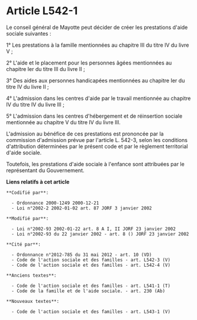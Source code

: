 # Article L542-1

Le conseil général de Mayotte peut décider de créer les prestations d'aide sociale suivantes :

1° Les prestations à la famille mentionnées au chapitre III du titre IV du livre V ;

2° L'aide et le placement pour les personnes âgées mentionnées au chapitre Ier du titre III du livre II ;

3° Des aides aux personnes handicapées mentionnées au chapitre Ier du titre IV du livre II ;

4° L'admission dans les centres d'aide par le travail mentionnée au chapitre IV du titre IV du livre III ;

5° L'admission dans les centres d'hébergement et de réinsertion sociale mentionnée au chapitre V du titre IV du livre III.

L'admission au bénéfice de ces prestations est prononcée par la commission d'admission prévue par l'article L. 542-3, selon
les conditions d'attribution déterminées par le présent code et par le règlement territorial d'aide sociale.

Toutefois, les prestations d'aide sociale à l'enfance sont attribuées par le représentant du Gouvernement.

**Liens relatifs à cet article**

	**Codifié par**:

	  - Ordonnance 2000-1249 2000-12-21
	  - Loi n°2002-2 2002-01-02 art. 87 JORF 3 janvier 2002

	**Modifié par**:

	  - Loi n°2002-93 2002-01-22 art. 8 A I, II JORF 23 janvier 2002
	  - Loi n°2002-93 du 22 janvier 2002 - art. 8 () JORF 23 janvier 2002

	**Cité par**:

	  - Ordonnance n°2012-785 du 31 mai 2012 - art. 10 (VD)
	  - Code de l'action sociale et des familles - art. L542-3 (V)
	  - Code de l'action sociale et des familles - art. L542-4 (V)

	**Anciens textes**:

	  - Code de l'action sociale et des familles - art. L541-1 (T)
	  - Code de la famille et de l'aide sociale. - art. 230 (Ab)

	**Nouveaux textes**:

	  - Code de l'action sociale et des familles - art. L543-1 (V)
